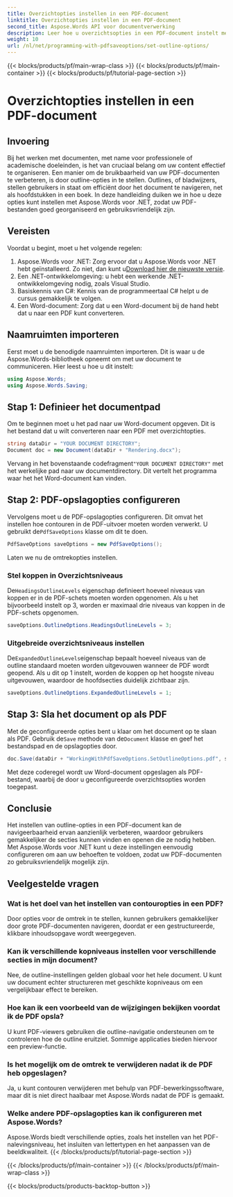 ```yaml
---
title: Overzichtopties instellen in een PDF-document
linktitle: Overzichtopties instellen in een PDF-document
second_title: Aspose.Words API voor documentverwerking
description: Leer hoe u overzichtsopties in een PDF-document instelt met Aspose.Words voor .NET. Verbeter PDF-navigatie door kopniveaus en uitgebreide overzichten te configureren.
weight: 10
url: /nl/net/programming-with-pdfsaveoptions/set-outline-options/
---
```


{{< blocks/products/pf/main-wrap-class >}}
{{< blocks/products/pf/main-container >}}
{{< blocks/products/pf/tutorial-page-section >}}

# Overzichtopties instellen in een PDF-document

## Invoering

Bij het werken met documenten, met name voor professionele of academische doeleinden, is het van cruciaal belang om uw content effectief te organiseren. Een manier om de bruikbaarheid van uw PDF-documenten te verbeteren, is door outline-opties in te stellen. Outlines, of bladwijzers, stellen gebruikers in staat om efficiënt door het document te navigeren, net als hoofdstukken in een boek. In deze handleiding duiken we in hoe u deze opties kunt instellen met Aspose.Words voor .NET, zodat uw PDF-bestanden goed georganiseerd en gebruiksvriendelijk zijn.

## Vereisten

Voordat u begint, moet u het volgende regelen:

1.  Aspose.Words voor .NET: Zorg ervoor dat u Aspose.Words voor .NET hebt geïnstalleerd. Zo niet, dan kunt u[Download hier de nieuwste versie](https://releases.aspose.com/words/net/).
2. Een .NET-ontwikkelomgeving: u hebt een werkende .NET-ontwikkelomgeving nodig, zoals Visual Studio.
3. Basiskennis van C#: Kennis van de programmeertaal C# helpt u de cursus gemakkelijk te volgen.
4. Een Word-document: Zorg dat u een Word-document bij de hand hebt dat u naar een PDF kunt converteren.

## Naamruimten importeren

Eerst moet u de benodigde naamruimten importeren. Dit is waar u de Aspose.Words-bibliotheek opneemt om met uw document te communiceren. Hier leest u hoe u dit instelt:

```csharp
using Aspose.Words;
using Aspose.Words.Saving;
```

## Stap 1: Definieer het documentpad

Om te beginnen moet u het pad naar uw Word-document opgeven. Dit is het bestand dat u wilt converteren naar een PDF met overzichtopties. 

```csharp
string dataDir = "YOUR DOCUMENT DIRECTORY";
Document doc = new Document(dataDir + "Rendering.docx");
```

 Vervang in het bovenstaande codefragment`"YOUR DOCUMENT DIRECTORY"` met het werkelijke pad naar uw documentdirectory. Dit vertelt het programma waar het het Word-document kan vinden.

## Stap 2: PDF-opslagopties configureren

 Vervolgens moet u de PDF-opslagopties configureren. Dit omvat het instellen hoe contouren in de PDF-uitvoer moeten worden verwerkt. U gebruikt de`PdfSaveOptions` klasse om dit te doen.

```csharp
PdfSaveOptions saveOptions = new PdfSaveOptions();
```

Laten we nu de omtrekopties instellen. 

### Stel koppen in Overzichtsniveaus

 De`HeadingsOutlineLevels` eigenschap definieert hoeveel niveaus van koppen er in de PDF-schets moeten worden opgenomen. Als u het bijvoorbeeld instelt op 3, worden er maximaal drie niveaus van koppen in de PDF-schets opgenomen.

```csharp
saveOptions.OutlineOptions.HeadingsOutlineLevels = 3;
```

### Uitgebreide overzichtsniveaus instellen

 De`ExpandedOutlineLevels`eigenschap bepaalt hoeveel niveaus van de outline standaard moeten worden uitgevouwen wanneer de PDF wordt geopend. Als u dit op 1 instelt, worden de koppen op het hoogste niveau uitgevouwen, waardoor de hoofdsecties duidelijk zichtbaar zijn.

```csharp
saveOptions.OutlineOptions.ExpandedOutlineLevels = 1;
```

## Stap 3: Sla het document op als PDF

 Met de geconfigureerde opties bent u klaar om het document op te slaan als PDF. Gebruik de`Save` methode van de`Document` klasse en geef het bestandspad en de opslagopties door.

```csharp
doc.Save(dataDir + "WorkingWithPdfSaveOptions.SetOutlineOptions.pdf", saveOptions);
```

Met deze coderegel wordt uw Word-document opgeslagen als PDF-bestand, waarbij de door u geconfigureerde overzichtsopties worden toegepast. 

## Conclusie

Het instellen van outline-opties in een PDF-document kan de navigeerbaarheid ervan aanzienlijk verbeteren, waardoor gebruikers gemakkelijker de secties kunnen vinden en openen die ze nodig hebben. Met Aspose.Words voor .NET kunt u deze instellingen eenvoudig configureren om aan uw behoeften te voldoen, zodat uw PDF-documenten zo gebruiksvriendelijk mogelijk zijn.

## Veelgestelde vragen

### Wat is het doel van het instellen van contouropties in een PDF?

Door opties voor de omtrek in te stellen, kunnen gebruikers gemakkelijker door grote PDF-documenten navigeren, doordat er een gestructureerde, klikbare inhoudsopgave wordt weergegeven.

### Kan ik verschillende kopniveaus instellen voor verschillende secties in mijn document?

Nee, de outline-instellingen gelden globaal voor het hele document. U kunt uw document echter structureren met geschikte kopniveaus om een vergelijkbaar effect te bereiken.

### Hoe kan ik een voorbeeld van de wijzigingen bekijken voordat ik de PDF opsla?

U kunt PDF-viewers gebruiken die outline-navigatie ondersteunen om te controleren hoe de outline eruitziet. Sommige applicaties bieden hiervoor een preview-functie.

### Is het mogelijk om de omtrek te verwijderen nadat ik de PDF heb opgeslagen?

Ja, u kunt contouren verwijderen met behulp van PDF-bewerkingssoftware, maar dit is niet direct haalbaar met Aspose.Words nadat de PDF is gemaakt.

### Welke andere PDF-opslagopties kan ik configureren met Aspose.Words?

Aspose.Words biedt verschillende opties, zoals het instellen van het PDF-nalevingsniveau, het insluiten van lettertypen en het aanpassen van de beeldkwaliteit.
{{< /blocks/products/pf/tutorial-page-section >}}

{{< /blocks/products/pf/main-container >}}
{{< /blocks/products/pf/main-wrap-class >}}

{{< blocks/products/products-backtop-button >}}
